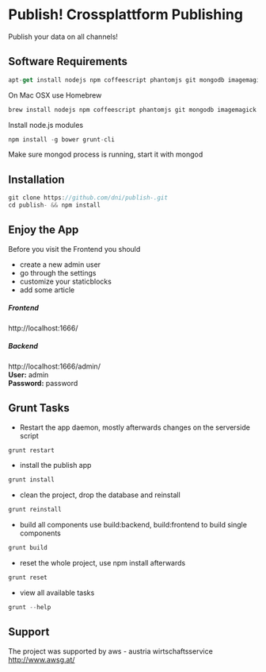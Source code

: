 # Publish! Crossplattform Publishing
Publish your data on all channels!

## Software Requirements

```js
apt-get install nodejs npm coffeescript phantomjs git mongodb imagemagick graphicsmagick zip
```
On Mac OSX use Homebrew
```js
brew install nodejs npm coffeescript phantomjs git mongodb imagemagick graphicsmagick zip
```
Install node.js modules
```js
npm install -g bower grunt-cli
```
Make sure mongod process is running, start it with mongod

## Installation
```js
git clone https://github.com/dni/publish-.git
cd publish- && npm install
```


## Enjoy the App

Before you visit the Frontend you should

* create a new admin user
* go through the settings
* customize your staticblocks
* add some article

##### Frontend

http://localhost:1666/

##### Backend

http://localhost:1666/admin/ <br>
**User:** admin <br>
**Password:** password

## Grunt Tasks
* Restart the app daemon, mostly afterwards changes on the serverside script
```js
grunt restart
```
* install the publish app
```js
grunt install
```
* clean the project, drop the database and reinstall
```js
grunt reinstall
```
* build all components use build:backend, build:frontend to build single components
```js
grunt build
```
* reset the whole project, use npm install afterwards
```js
grunt reset
```
* view all available tasks
```js
grunt --help
```

## Support
The project was supported by aws - austria wirtschaftsservice
<a href="http://www.awsg.at/">http://www.awsg.at/</a>
